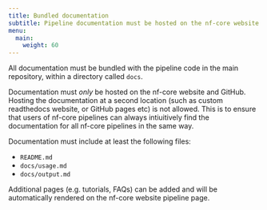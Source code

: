 ```yaml
---
title: Bundled documentation
subtitle: Pipeline documentation must be hosted on the nf-core website
menu:
  main:
    weight: 60
---
```


All documentation must be bundled with the pipeline code in the main repository, within a directory called `docs`.

Documentation must _only_ be hosted on the nf-core website and GitHub.
Hosting the documentation at a second location (such as custom readthedocs website, or GitHub pages etc) is not allowed.
This is to ensure that users of nf-core pipelines can always intiuitively find the documentation for all nf-core pipelines in the same way.

Documentation must include at least the following files:

- `README.md`
- `docs/usage.md`
- `docs/output.md`

Additional pages (e.g. tutorials, FAQs) can be added and will be automatically rendered on the nf-core website pipeline page.
